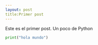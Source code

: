 ```yaml
---
layout: post
title:Primer post
---
```


Este es el primer post. Un poco de Python

```python
print("hola mundo")
```
